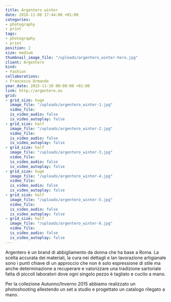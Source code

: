 ```yaml
---
title: Argentero winter
date: 2016-11-08 17:44:00 +01:00
categories:
- photography
- print
tags:
- photography
- print
position: 2
size: medium
thumbnail_image_file: "/uploads/argentero_winter-hero.jpg"
client: Argentero
kind:
- Fashion
collaborations:
- Francesco Ormando
year_date: 2015-11-10 00:00:00 +01:00
link: http://argentero.eu
grid:
- grid_size: huge
  image_file: "/uploads/argentero_winter-1.jpg"
  video_file: 
  is_video_audio: false
  is_video_autoplay: false
- grid_size: half
  image_file: "/uploads/argentero_winter-2.jpg"
  video_file: 
  is_video_audio: false
  is_video_autoplay: false
- grid_size: half
  image_file: "/uploads/argentero_winter-3.jpg"
  video_file: 
  is_video_audio: false
  is_video_autoplay: false
- grid_size: huge
  image_file: "/uploads/argentero_winter-4.jpg"
  video_file: 
  is_video_audio: false
  is_video_autoplay: false
- grid_size: half
  image_file: "/uploads/argentero_winter-5.jpg"
  video_file: 
  is_video_audio: false
  is_video_autoplay: false
- grid_size: half
  image_file: "/uploads/argentero_winter-6.jpg"
  video_file: 
  is_video_audio: false
  is_video_autoplay: false
---
```


Argentero è un brand di abbigliamento da donna che ha base a Roma.
La scelta accurata dei materiali, la cura nei dettagli e lan lavorazione artigianale sono i punti chiave di un approccio che non è solo espressione di stile ma anche determinazione a recuperare e valorizzare una tradizione sartoriale fatta di piccoli laboratori dove ogni singolo pezzo è tagliato e cucito a mano.

Per la collezione Autunno/Inverno 2015 abbiamo realizzato un photoshooting allestendo un set a studio e progettato un catalogo rilegato a mano.
